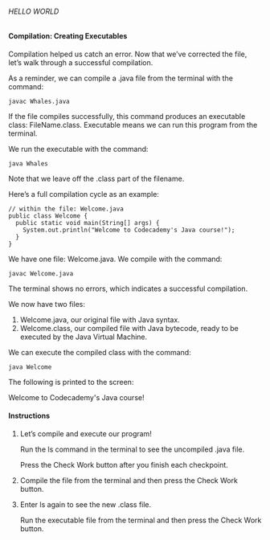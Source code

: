###### HELLO WORLD

#### Compilation: Creating Executables

Compilation helped us catch an error. Now that we’ve corrected the file, let’s walk through a successful compilation.

As a reminder, we can compile a .java file from the terminal with the command:
```
javac Whales.java
```
If the file compiles successfully, this command produces an executable class: FileName.class. Executable means we can run this program from the terminal.

We run the executable with the command:
```
java Whales
```
Note that we leave off the .class part of the filename.

Here’s a full compilation cycle as an example:
```
// within the file: Welcome.java
public class Welcome {
  public static void main(String[] args) {
    System.out.println("Welcome to Codecademy's Java course!");
  }
}
```

We have one file: Welcome.java. We compile with the command:
```
javac Welcome.java
```
The terminal shows no errors, which indicates a successful compilation.

We now have two files:

1. Welcome.java, our original file with Java syntax.
2. Welcome.class, our compiled file with Java bytecode, ready to be executed by the Java Virtual Machine.

We can execute the compiled class with the command:
```
java Welcome
```
The following is printed to the screen:

Welcome to Codecademy's Java course!

#### Instructions

1. Let’s compile and execute our program!

    Run the ls command in the terminal to see the uncompiled .java file.

    Press the Check Work button after you finish each checkpoint.

2. Compile the file from the terminal and then press the Check Work button.

3. Enter ls again to see the new .class file.

    Run the executable file from the terminal and then press the Check Work button.